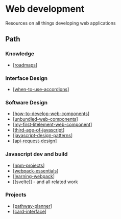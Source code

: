# Web development

Resources on all things developing web applications

## Path

### Knowledge

- [[roadmaps]]

### Interface Design

- [[when-to-use-accordions]]

### Software Design

- [[how-to-develop-web-components]]
- [[unbundled-web-components]]
- [[my-first-litelement-web-component]]
- [[third-age-of-javascript]]
- [[javascript-design-patterns]]
- [[api-request-design]]

### Javascript dev and build

- [[npm-projects]]
- [[webpack-essentials]]
- [[learning-webpack]]
- [[svelte]] - and all related work

### Projects

- [[pathway-planner]]
- [[card-interface]]


[//begin]: # "Autogenerated link references for markdown compatibility"
[roadmaps]: <Web development/roadmaps> "Roadmaps for web development"
[when-to-use-accordions]: <Web development/when-to-use-accordions> "When to use accordions"
[how-to-develop-web-components]: how-to-develop-web-components "How to Develop Web Components"
[unbundled-web-components]: <Web development/unbundled-web-components> "Unbundled web components"
[my-first-litelement-web-component]: <Web development/my-first-litelement-web-component> "My First LitElement Web Component"
[third-age-of-javascript]: <Web development/third-age-of-javascript> "Third age of Javascript"
[javascript-design-patterns]: javascript-design-patterns "javascript-design-patterns"
[api-request-design]: <Web development/api-request-design> "Designing API request mechanisms"
[npm-projects]: <Web development/npm-projects> "NPM Projects - How to"
[webpack-essentials]: <Web development/webpack-essentials> "Webpack essentials"
[learning-webpack]: <Web development/webpack/learning-webpack> "Learning Webpack"
[pathway-planner]: <Web development/pathway-planner> "Pathway planner"
[card-interface]: card-interface "Card Interface"
[//end]: # "Autogenerated link references"